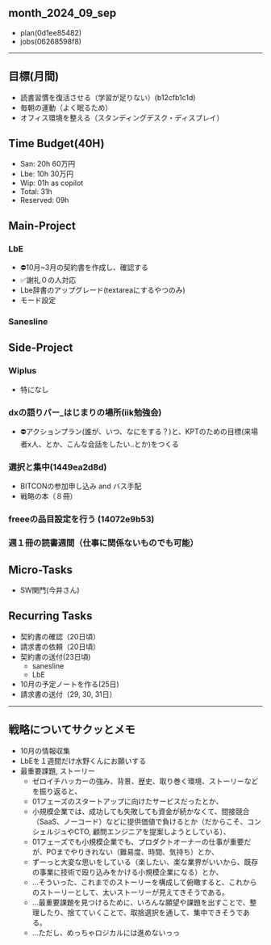 month_2024_09_sep
---

- plan(0d1ee85482)
- jobs(06268598f8)
---

## 目標(月間)
- 読書習慣を復活させる（学習が足りない）(b12cfb1c1d)
- 毎朝の運動（よく眠るため）
- オフィス環境を整える（スタンディングデスク・ディスプレイ）

## Time Budget(40H)
- San: 20h 60万円
- Lbe: 10h 30万円
- Wip: 01h as copilot
- Total: 31h
- Reserved: 09h


## Main-Project
### LbE
- ⛔️10月~3月の契約書を作成し、確認する
- ✅謝礼０の人対応
- Lbe辞書のアップグレード(textareaにするやつのみ)
- モード設定

### Sanesline
## Side-Project
### Wiplus
- 特になし
### dxの語りバー_はじまりの場所(iik勉強会)
- ⛔️アクションプラン(誰が、いつ、なにをする？)と、KPTのための目標(来場者x人、とか、こんな会話をしたい..とか)をつくる
### 選択と集中(1449ea2d8d)
- BITCONの参加申し込み and バス手配
- 戦略の本（８冊）
### freeeの品目設定を行う (14072e9b53)

### 週１冊の読書週間（仕事に関係ないものでも可能）

## Micro-Tasks
- SW関門(今井さん)

## Recurring Tasks
- 契約書の確認（20日頃）
- 請求書の依頼（20日頃）
- 契約書の送付(23日頃)
  - sanesline
  - LbE
- 10月の予定ノートを作る(25日)
- 請求書の送付（29, 30, 31日）





---

## 戦略についてサクッとメモ
- 10月の情報収集
- LbEを１週間だけ水野くんにお願いする
- 最重要課題, ストーリー
  - ゼロイチハッカーの強み、背景、歴史、取り巻く環境、ストーリーなどを振り返ると、
  - 01フェーズのスタートアップに向けたサービスだったとか、
  - 小規模企業では、成功しても失敗しても資金が続かなくて、間接競合（SaaS、ノーコード）などに提供価値で負けるとか（だからこそ、コンシェルジュやCTO, 顧問エンジニアを提案しようとしている）、
  - 01フェーズでも小規模企業でも、プロダクトオーナーの仕事が重要だが、POまでやりきれない（難易度、時間、気持ち）とか、
  - ずーっと大変な思いをしている（楽したい、楽な業界がいいから、既存の事業に技術で殴り込みをかける小規模企業になる）とか、
  - ...そういった、これまでのストーリーを構成して俯瞰すると、これからのストーリーとして、太いストーリーが見えてきそうである。
  - ...最重要課題を見つけるために、いろんな願望や課題を出すことで、整理したり、捨てていくことで、取捨選択を通して、集中できそうである。
  - ...ただし、めっちゃロジカルには進めないっっ





















